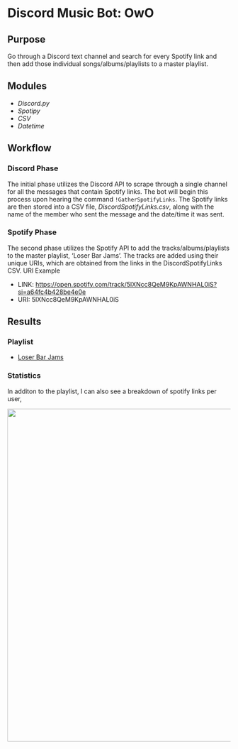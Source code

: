 # Discord Music Bot: OwO

## Purpose
Go through a Discord text channel and search for every Spotify link and then add those individual songs/albums/playlists to a master playlist. 

## Modules
-	*Discord.py*
-	*Spotipy*
-	*CSV*
-	*Datetime*


## Workflow

### Discord Phase
The initial phase utilizes the Discord API to scrape through a single channel for all the messages that contain Spotify links. The bot will begin this process upon hearing the command `!GatherSpotifyLinks`. The Spotify links are then stored into a CSV file, *DiscordSpotifyLinks.csv*, along with the name of the member who sent the message and the date/time it was sent.

### Spotify Phase
The second phase utilizes the Spotify API to add the tracks/albums/playlists to the master playlist, ‘Loser Bar Jams’. The tracks are added using their unique URIs, which are obtained from the links in the DiscordSpotifyLinks CSV.
URI Example
-	LINK: https://open.spotify.com/track/5lXNcc8QeM9KpAWNHAL0iS?si=a64fc4b428be4e0e
-	URI: 5lXNcc8QeM9KpAWNHAL0iS

## Results

### Playlist
- [Loser Bar Jams](https://open.spotify.com/playlist/3gO4hYyClvG858lBveOkyh?si=cd1fb5a59fc84203)

### Statistics
In additon to the playlist, I can also see a breakdown of spotify links per user,

<p align="center">
  <img src="https://user-images.githubusercontent.com/54219067/201409390-13ec3a30-35f6-4d46-a103-d8692933a0ad.png" width="750">
</p>
